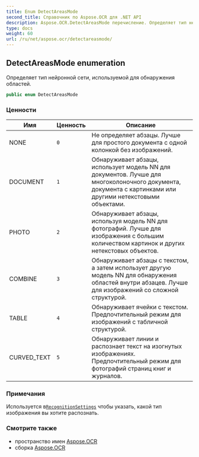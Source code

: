 ```yaml
---
title: Enum DetectAreasMode
second_title: Справочник по Aspose.OCR для .NET API
description: Aspose.OCR.DetectAreasMode перечисление. Определяет тип нейронной сети используемой для обнаружения областей.
type: docs
weight: 60
url: /ru/net/aspose.ocr/detectareasmode/
---
```

## DetectAreasMode enumeration

Определяет тип нейронной сети, используемой для обнаружения областей.

```csharp
public enum DetectAreasMode
```

### Ценности

| Имя | Ценность | Описание |
| --- | --- | --- |
| NONE | `0` | Не определяет абзацы. Лучше для простого документа с одной колонкой без изображений. |
| DOCUMENT | `1` | Обнаруживает абзацы, использует модель NN для документов. Лучше для многоколоночного документа, документа с картинками или другими нетекстовыми объектами. |
| PHOTO | `2` | Обнаруживает абзацы, используя модель NN для фотографий. Лучше для изображения с большим количеством картинок и других нетекстовых объектов. |
| COMBINE | `3` | Обнаруживает абзацы с текстом, а затем использует другую модель NN для обнаружения областей внутри абзацев. Лучше для изображений со сложной структурой. |
| TABLE | `4` | Обнаруживает ячейки с текстом. Предпочтительный режим для изображений с табличной структурой. |
| CURVED_TEXT | `5` | Обнаруживает линии и распознает текст на изогнутых изображениях. Предпочтительный режим для фотографий страниц книг и журналов. |

### Примечания

Используется в[`RecognitionSettings`](../recognitionsettings/) чтобы указать, какой тип изображения вы хотите распознать.

### Смотрите также

* пространство имен [Aspose.OCR](../../aspose.ocr/)
* сборка [Aspose.OCR](../../)


